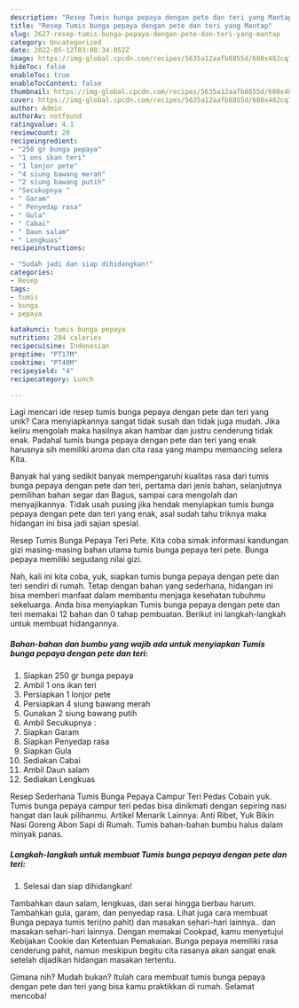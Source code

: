 ```yaml
---
description: "Resep Tumis bunga pepaya dengan pete dan teri yang Mantap"
title: "Resep Tumis bunga pepaya dengan pete dan teri yang Mantap"
slug: 2627-resep-tumis-bunga-pepaya-dengan-pete-dan-teri-yang-mantap
category: Uncategorized
date: 2022-05-12T03:08:34.052Z
image: https://img-global.cpcdn.com/recipes/5635a12aafb8855d/680x482cq70/tumis-bunga-pepaya-dengan-pete-dan-teri-foto-resep-utama.jpg
hideToc: false
enableToc: true
enableTocContent: false
thumbnail: https://img-global.cpcdn.com/recipes/5635a12aafb8855d/680x482cq70/tumis-bunga-pepaya-dengan-pete-dan-teri-foto-resep-utama.jpg
cover: https://img-global.cpcdn.com/recipes/5635a12aafb8855d/680x482cq70/tumis-bunga-pepaya-dengan-pete-dan-teri-foto-resep-utama.jpg
author: Admin
authorAv: notfound
ratingvalue: 4.1
reviewcount: 20
recipeingredient:
- "250 gr bunga pepaya"
- "1 ons ikan teri"
- "1 lonjor pete"
- "4 siung bawang merah"
- "2 siung bawang putih"
- "Secukupnya "
- " Garam"
- " Penyedap rasa"
- " Gula"
- " Cabai"
- " Daun salam"
- " Lengkuas"
recipeinstructions:

- "Sudah jadi dan siap dihidangkan!"
categories:
- Resep
tags:
- tumis
- bunga
- pepaya

katakunci: tumis bunga pepaya 
nutrition: 284 calories
recipecuisine: Indonesian
preptime: "PT17M"
cooktime: "PT40M"
recipeyield: "4"
recipecategory: Lunch

---
```





Lagi mencari ide resep tumis bunga pepaya dengan pete dan teri yang unik? Cara menyiapkannya sangat tidak susah dan tidak juga mudah. Jika keliru mengolah maka hasilnya akan hambar dan justru cenderung tidak enak. Padahal tumis bunga pepaya dengan pete dan teri yang enak harusnya sih memiliki aroma dan cita rasa yang mampu memancing selera Kita.





Banyak hal yang sedikit banyak mempengaruhi kualitas rasa dari tumis bunga pepaya dengan pete dan teri, pertama dari jenis bahan, selanjutnya pemilihan bahan segar dan Bagus, sampai cara mengolah dan menyajikannya. Tidak usah pusing jika hendak menyiapkan tumis bunga pepaya dengan pete dan teri yang enak,      asal sudah tahu triknya maka hidangan ini bisa jadi sajian spesial.














Resep Tumis Bunga Pepaya Teri Pete. Kita coba simak informasi kandungan gizi masing-masing bahan utama tumis bunga pepaya teri pete. Bunga pepaya memiliki segudang nilai gizi.






Nah, kali ini kita coba, yuk, siapkan tumis bunga pepaya dengan pete dan teri sendiri di rumah. Tetap dengan bahan yang sederhana, hidangan ini bisa memberi manfaat dalam membantu menjaga kesehatan tubuhmu sekeluarga. Anda bisa menyiapkan Tumis bunga pepaya dengan pete dan teri memakai 12 bahan dan 0 tahap pembuatan. Berikut ini langkah-langkah untuk membuat hidangannya.

<!--inarticleads1-->

##### Bahan-bahan dan bumbu yang wajib ada untuk menyiapkan Tumis bunga pepaya dengan pete dan teri:

1. Siapkan 250 gr bunga pepaya
1. Ambil 1 ons ikan teri
1. Persiapkan 1 lonjor pete
1. Persiapkan 4 siung bawang merah
1. Gunakan 2 siung bawang putih
1. Ambil Secukupnya :
1. Siapkan  Garam
1. Siapkan  Penyedap rasa
1. Siapkan  Gula
1. Sediakan  Cabai
1. Ambil  Daun salam
1. Sediakan  Lengkuas


Resep Sederhana Tumis Bunga Pepaya Campur Teri Pedas Cobain yuk. Tumis bunga pepaya campur teri pedas bisa dinikmati dengan sepiring nasi hangat dan lauk pilihanmu. Artikel Menarik Lainnya: Anti Ribet, Yuk Bikin Nasi Goreng Abon Sapi di Rumah. Tumis bahan-bahan bumbu halus dalam minyak panas. 

<!--inarticleads2-->

##### Langkah-langkah untuk membuat Tumis bunga pepaya dengan pete dan teri:


1. Selesai dan siap dihidangkan!

Tambahkan daun salam, lengkuas, dan serai hingga berbau harum. Tambahkan gula, garam, dan penyedap rasa. Lihat juga cara membuat Bunga pepaya tumis teri(no pahit) dan masakan sehari-hari lainnya.. dan masakan sehari-hari lainnya. Dengan memakai Cookpad, kamu menyetujui Kebijakan Cookie dan Ketentuan Pemakaian. Bunga pepaya memiliki rasa cenderung pahit, namun meskipun begitu cita rasanya akan sangat enak setelah dijadikan hidangan masakan tertentu. 

Gimana nih? Mudah bukan? Itulah cara membuat tumis bunga pepaya dengan pete dan teri yang bisa kamu praktikkan di rumah. Selamat mencoba!
